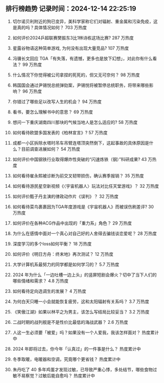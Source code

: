 
## 排行榜趋势 记录时间：2024-12-14 22:25:19
  
  1. 切尔诺贝利附近的狗已变异，美科学家称它们对辐射、重金属和污染免疫，这是真的吗？具体情况如何？ 703 万热度
    
  2. 如何评价2024乒超联赛樊振东3比1林诗栋这场比赛? 287 万热度
    
  3. 星露谷物语这种简单游戏, 为何没有出现大量竞品? 107 万热度
    
  4. 冯骥长文回应 TGA「有失落，有遗憾，更多也是放下幻想」，对此你有什么看法？ 99 万热度
    
  5. 什么情况下你觉得被公司拿捏的死死的，但又无可奈何？ 98 万热度
    
  6. 韩国国会通过尹锡悦总统弹劾案，尹锡悦将被暂停总统职务，将带来哪些影响？ 96 万热度
    
  7. 你错过了哪些足以改写人生的机会？ 94 万热度
    
  8. 看书，要怎么理解书中的意思？ 69 万热度
    
  9. 想问一下重庆湖南四川那块的气候当地人是怎么适应的? 58 万热度
    
  10. 如何看待欧盟多国发表的《柏林宣言》? 57 万热度
    
  11. 成都一小区拆除水塔时吊车吊臂连塔顶突然倒下，这起事故的具体原因是什么？目前调查进展如何？ 54 万热度
    
  12. 如何评价中国钢铁行业取得爆炸性突破的“闪速炼铁（钢）”科研成果? 43 万热度
    
  13. 如何看待崔永熙被诊断为前交叉韧带损伤，确认赛季报销？ 35 万热度
    
  14. 如何看待游民星空新视频《〈宇宙机器人〉玩法对比任天堂游戏》？ 32 万热度
    
  15. 如何评价甄子丹主演的律政动作片《误判》？ 32 万热度
    
  16. 如何看待菜鸟裹裹因为TGA年度游戏是《宇宙机器人》而被误伤刷差评? 30 万热度
    
  17. 如何评价在各种ACG作品中出现的「重力系」角色？ 29 万热度
    
  18. 为什么在感情中面对一个真心对自己好的人舍得去骗钱谈恋爱呢？ 28 万热度
    
  19. 深度学习的多个loss如何平衡？ 18 万热度
    
  20. 如何评价《明日方舟：终末地》再次测试？ 12 万热度
    
  21. 大学计算机系最努力的同学都是如何学习的？ 5.7 万热度
    
  22. 2024 年为什么「一边吐槽一边上头」的竖屏短剧会爆火？切中了当下人们的哪些情绪和需求？ 4.8 万热度
    
  23. 如何看待定向选调生的发展？ 4 万热度
    
  24. 为何白天只睡一小会就能恢复疲劳，这和太阳辐射有关系吗？ 3.7 万热度
    
  25. 《笑傲江湖》如果以林平之为男主，该怎么写结局比较妥当？ 3.2 万热度
    
  26. 二战时期的战列舰是不是性价比最低的海战武器？ 2.6 万热度
    
  27. 人这一生必须要「被爱」吗？如果没有一个人爱我，我该怎样面对？ 热度累计中
    
  28. 2024 年即将过去，你今年「认真过」的一件事是什么？ 热度累计中
    
  29. 冬季取暖，电暖器和空调，究竟哪个更省钱？ 热度累计中
    
  30. 朱丹吃了 40 多年鸡蛋才发现过敏，已导致严重心悸，多处结节，哪些食物过敏不易察觉？过敏后能自愈吗？ 热度累计中
    